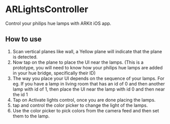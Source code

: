 # ARLightsController

Control your philips hue lamps with ARKit iOS app.

## How to use
1. Scan vertical planes like wall, a Yellow plane will indicate that the plane is detected.
2. Now tap on the plane to place the UI near the lamps. (This is a prototype, you will need to know how your philips hue lamps are added in your hue bridge, specifically their ID)
3. The way you place your UI depends on the sequence of your lamps. For eg. If you have a lamp in living room that has an id of 0 and then another lamp with id of 1, then place the UI near the lamp with id 0 and then near the id 1
4. Tap on Activate lights control, once you are done placing the lamps. 
5. tap and control the color picker to change the light of the lamps.
6. Use the color picker to pick colors from the camera feed and then set them to the lamp.
